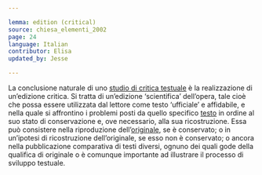 ```yaml
---

lemma: edition (critical)
source: chiesa_elementi_2002
page: 24
language: Italian
contributor: Elisa
updated_by: Jesse

---
```

La conclusione naturale di uno [studio di critica testuale](textualCriticism.html) è la realizzazione di un’edizione critica. Si tratta di un’edizione ‘scientifica’ dell’opera, tale cioè che possa essere utilizzata dal lettore come testo ‘ufficiale’ e affidabile, e nella quale si affrontino i problemi posti da quello specifico [testo](text.html) in ordine al suo stato di conservazione e, ove necessario, alla sua ricostruzione. Essa può consistere nella riproduzione dell’[originale](original.html), se è conservato; o in un’ipotesi di ricostruzione dell’originale, se esso non è conservato; o ancora nella pubblicazione comparativa di testi diversi, ognuno dei quali gode della qualifica di originale o è comunque importante ad illustrare il processo di sviluppo testuale.
